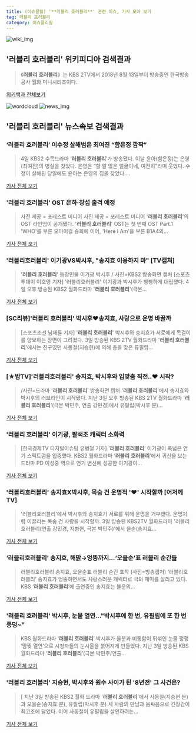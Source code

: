 ```yaml
---
title: (이슈클립) '**러블리 호러블리**' 관련 이슈, 기사 모아 보기
tag: 러블리 호러블리
category: 이슈클리핑
---
```

![wiki_img](https://user-images.githubusercontent.com/42597476/44503234-41136a80-a6d0-11e8-9071-6fc6418eafe4.png)
## **'**러블리 호러블리**'** 위키피디아 검색결과
>《**러블리 호러블리**》는 KBS 2TV에서 2018년 8월 13일부터 방송중인 한국방송공사 월화 미니시리즈이다.

<a href="https://ko.wikipedia.org/wiki/러블리 호러블리" target="_blank">위키백과 전체보기</a>

![wordcloud](https://s3.ap-northeast-2.amazonaws.com/lyrics101-wordcloud/2018-09-04-1536067720.png)
![news_img](https://user-images.githubusercontent.com/42597476/44507050-1206f400-a6e4-11e8-8d98-7ffbfebb353f.png)
## **'**러블리 호러블리**'** 뉴스속보 검색결과
### ‘**러블리 호러블리**’ 이수정 살해범은 최여진 “함은정 깜짝”

>4일 KBS2 수목드라마 ‘**러블리 호러블리**’가 방송됐다. 이날 윤아(함은정)는 은영(최여진)의 병실을 찾았다. 은영은 “할 말 많은 얼굴이네, 여전히”라며 웃었다. 수정이 살해된 당일에도 윤아는 은영의 집을 찾았다....

<a href="http://www.tvreport.co.kr/?c=news&m=newsview&idx=1078184" target="_blank">기사 전체 보기</a>

### '**러블리 호러블리**' OST 은하·창섭 출격 예정

>사진 제공 = 포레스트 미디어 사진 제공 = 포레스트 미디어 '**러블리 호러블리**'의 OST 라인업이 공개됐다.   '**러블리 호러블리**' OST는 첫 번째 OST Part.1 'WHO'를 부른 오마이걸 승희에 이어, 'Here I Am'을 부른 B1A4의...

<a href="http://www.getnews.co.kr/news/articleView.html?idxno=93693" target="_blank">기사 전체 보기</a>

### '러블리호러블리' 이기광VS박시후, "송지효 이용하지 마" [TV캡처]

>'**러블리 호러블리**' 등장인물 이기광 박시후 / 사진=KBS2 방송화면 캡처 [스포츠투데이 이호영 기자] '러블리호러블리' 이기광과 박시후가 팽팽하게 대립했다. 4일 오후 방송된 KBS2 월화드라마 '**러블리 호러블리**'(극본...

<a href="http://stoo.asiae.co.kr/news/naver_view.htm?idxno=2018090422262198853" target="_blank">기사 전체 보기</a>

### [SC리뷰]'**러블리 호러블리**' 박시후♥송지효, 사랑으로 운명 바꿀까

>[스포츠조선 남재륜 기자] '**러블리 호러블리**' 박시후와 송지효가 서로에게 목걸이를 양보하는 장면이 그려졌다. 3일 방송된 KBS 2TV 월화드라마 '**러블리 호러블리**'에서는 친구였던 사동철(지승헌)에 의해 총을 맞은 류필립...

<a href="http://sports.chosun.com/news/ntype.htm?id=201809050100027160001976&servicedate=20180904" target="_blank">기사 전체 보기</a>

### [★밤TV]'러블리호러블리' 송지효, 박시후와 입맞춤 직전..♥ 시작?

>/사진=드라마 '**러블리 호러블리**' 방송화면 캡처 '**러블리 호러블리**'에서 송지효와 박시후의 러브라인이 시작됐다. 지난 3일 오후 방송된 KBS 2TV 월화드라마 '**러블리 호러블리**'(극본 박민주, 연출 강민경)에서 유필립(박시후 분)...

<a href="http://star.mt.co.kr/stview.php?no=2018090400332370037" target="_blank">기사 전체 보기</a>

### '**러블리 호러블리**' 이기광, 팔색조 캐릭터 소화력

>[한국경제TV 디지털이슈팀 유병철 기자] '**러블리 호러블리**’ 이기광이 폭넓은 연기 스펙트럼을 입증했다. KBS2 월화드라마 ‘**러블리 호러블리**’에서 귀신을 보는 드라마 PD 이성중 역으로 연기 변신에 성공한 이기광이...

<a href="http://news.wowtv.co.kr/NewsCenter/News/Read?articleId=A201809040045&t=NN" target="_blank">기사 전체 보기</a>

### '러블리호러블리' 송지효X박시후, 목숨 건 운명적 '♥' 시작할까 [어저께TV]

>'러블리호러블리'에서 박시후와 송지효가 서로를 위해 운명을 거부했다. 운명처럼 이끌리는 목숨 건 사랑을 시작할까.  3일 방송된 KBS2TV 월화드라마 '러블리호러블리(연출 강민경, 지병현, 극본 박민주)'에서 을순(송지효...

<a href="http://www.osen.co.kr/article/G1110981566" target="_blank">기사 전체 보기</a>

### ‘러블리호러블리’ 송지효, 해맑→엉뚱까지…‘오을순’표 러블리 순간들

>러블리호러블리 송지효, 오을순표 러블리 순간 포착 (사진=방송캡처) ‘러블리호러블리’ 송지효가 엉뚱하면서도 사랑스러운 캐릭터로 극의 재미를 살리고 있다. KBS ‘**러블리 호러블리**’에 출연중인 송지효는 불운의...

<a href="http://news.hankyung.com/article/201809048858I" target="_blank">기사 전체 보기</a>

### '**러블리 호러블리**' 박시후, 눈물 열연..."박시후에 한 번, 유필립에 또 한 번 풍덩~"

>KBS 월화드라마 ‘**러블리 호러블리**’ 박시후가 울분과 비통함이 뒤섞인 눈물 펑펑 ‘맘찢 열연’으로 시청자들의 눈시울을 붉어지게 만들었다. 지난 3일 방송된 KBS 월화드라마 ‘**러블리 호러블리**’(극본 박민주/연출...

<a href="http://enews24.tving.com/news/article.asp?nsID=1300202" target="_blank">기사 전체 보기</a>

### '**러블리 호러블리**' 지승현, 박시후와 원수 사이가 된 '8년전' 그 사건은?

>[ 지난 3일 방송된 KBS2 월화 드라마 '**러블리 호러블리**'에서 사동철(지승현 분)과 오을순(송지효 분), 유필립(박시후 분) 세 사람의 만남과 몸싸움으로 긴장감이 최고조에 달았다. 이어 사동철이 유필립을 살인하려는...

<a href="http://www.mydaily.co.kr/new_yk/html/read.php?newsid=201809041114804017&ext=na" target="_blank">기사 전체 보기</a>


